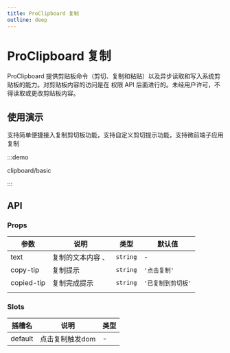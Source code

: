 ```yaml
---
title: ProClipboard 复制
outline: deep
---
```


# ProClipboard 复制

ProClipboard 提供剪贴板命令（剪切、复制和粘贴）以及异步读取和写入系统剪贴板的能力。对剪贴板内容的访问是在 权限 API 后面进行的。未经用户许可，不得读取或更改剪贴板内容。

## 使用演示

支持简单便捷接入复制剪切板功能，支持自定义剪切提示功能，支持微前端子应用复制

:::demo

clipboard/basic

:::

## API

### Props

| 参数       | 说明              | 类型     | 默认值             |
| ---------- | ----------------- | -------- | ------------------ |
| text       | 复制的文本内容 、 | `string` | -                  |
| copy-tip   | 复制提示          | `string` | `'点击复制'`       |
| copied-tip | 复制完成提示      | `string` | `'已复制到剪切板'` |
|            |

### Slots

| 插槽名  | 说明            | 类型 |
| ------- | --------------- | ---- |
| default | 点击复制触发dom | -    |
